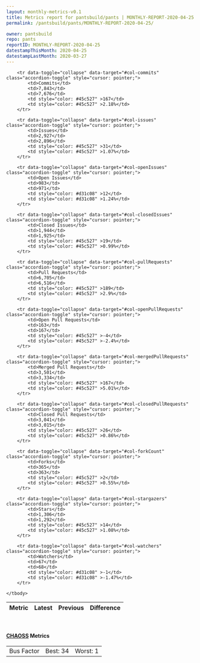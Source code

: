 ```yaml
---
layout: monthly-metrics-v0.1
title: Metrics report for pantsbuild/pants | MONTHLY-REPORT-2020-04-25 | 2020-04-25
permalink: /pantsbuild/pants/MONTHLY-REPORT-2020-04-25/

owner: pantsbuild
repo: pants
reportID: MONTHLY-REPORT-2020-04-25
datestampThisMonth: 2020-04-25
datestampLastMonth: 2020-03-27
---
```



<table class="table table-condensed" style="border-collapse:collapse;">
    <thead>
    <tr>
        <th>Metric</th>
        <th>Latest</th>
        <th>Previous</th>
        <th colspan="2" style="text-align: center;">Difference</th>
    </tr>
    </thead>
    <tbody>

        <tr data-toggle="collapse" data-target="#col-commits" class="accordion-toggle" style="cursor: pointer;">
            <td>Commits</td>
            <td>7,843</td>
            <td>7,676</td>
            <td style="color: #45c527" >167</td>
            <td style="color: #45c527" >2.18%</td>
        </tr>
        
        <tr data-toggle="collapse" data-target="#col-issues" class="accordion-toggle" style="cursor: pointer;">
            <td>Issues</td>
            <td>2,927</td>
            <td>2,896</td>
            <td style="color: #45c527" >31</td>
            <td style="color: #45c527" >1.07%</td>
        </tr>
        
        <tr data-toggle="collapse" data-target="#col-openIssues" class="accordion-toggle" style="cursor: pointer;">
            <td>Open Issues</td>
            <td>983</td>
            <td>971</td>
            <td style="color: #d31c08" >12</td>
            <td style="color: #d31c08" >1.24%</td>
        </tr>
        
        <tr data-toggle="collapse" data-target="#col-closedIssues" class="accordion-toggle" style="cursor: pointer;">
            <td>Closed Issues</td>
            <td>1,944</td>
            <td>1,925</td>
            <td style="color: #45c527" >19</td>
            <td style="color: #45c527" >0.99%</td>
        </tr>
        
        <tr data-toggle="collapse" data-target="#col-pullRequests" class="accordion-toggle" style="cursor: pointer;">
            <td>Pull Requests</td>
            <td>6,705</td>
            <td>6,516</td>
            <td style="color: #45c527" >189</td>
            <td style="color: #45c527" >2.9%</td>
        </tr>
        
        <tr data-toggle="collapse" data-target="#col-openPullRequests" class="accordion-toggle" style="cursor: pointer;">
            <td>Open Pull Requests</td>
            <td>163</td>
            <td>167</td>
            <td style="color: #45c527" >-4</td>
            <td style="color: #45c527" >-2.4%</td>
        </tr>
        
        <tr data-toggle="collapse" data-target="#col-mergedPullRequests" class="accordion-toggle" style="cursor: pointer;">
            <td>Merged Pull Requests</td>
            <td>3,501</td>
            <td>3,334</td>
            <td style="color: #45c527" >167</td>
            <td style="color: #45c527" >5.01%</td>
        </tr>
        
        <tr data-toggle="collapse" data-target="#col-closedPullRequests" class="accordion-toggle" style="cursor: pointer;">
            <td>Closed Pull Requests</td>
            <td>3,041</td>
            <td>3,015</td>
            <td style="color: #45c527" >26</td>
            <td style="color: #45c527" >0.86%</td>
        </tr>
        
        <tr data-toggle="collapse" data-target="#col-forkCount" class="accordion-toggle" style="cursor: pointer;">
            <td>Forks</td>
            <td>365</td>
            <td>363</td>
            <td style="color: #45c527" >2</td>
            <td style="color: #45c527" >0.55%</td>
        </tr>
        
        <tr data-toggle="collapse" data-target="#col-stargazers" class="accordion-toggle" style="cursor: pointer;">
            <td>Stars</td>
            <td>1,306</td>
            <td>1,292</td>
            <td style="color: #45c527" >14</td>
            <td style="color: #45c527" >1.08%</td>
        </tr>
        
        <tr data-toggle="collapse" data-target="#col-watchers" class="accordion-toggle" style="cursor: pointer;">
            <td>Watchers</td>
            <td>67</td>
            <td>68</td>
            <td style="color: #d31c08" >-1</td>
            <td style="color: #d31c08" >-1.47%</td>
        </tr>
        
    </tbody>
</table>
<br>
<h4><a target="_blank" href="https://chaoss.community/">CHAOSS</a> Metrics</h4>

<table class="table table-condensed" style="border-collapse:collapse;">
    <tbody>
        <td>Bus Factor</td>
        <td>Best: 34</td>
        <td>Worst: 1</td>
    </tbody>
</table>
